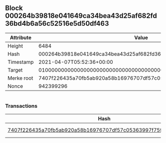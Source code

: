 ## Block 000264b39818e041649ca34bea43d25af682fd36bd4b6a56c52516e5d50df463

Attribute | Value
--- | ---
Height | 6484
Hash | 000264b39818e041649ca34bea43d25af682fd36bd4b6a56c52516e5d50df463
Timestamp | 2021-04-07T05:52:36+00:00
Target | 0100000000000000000000000000000000000000000000000000000000000000
Merke root | 7407f226435a70fb5ab920a58b16976707df57c05363997f75fdc7e30b510f81
Nonce | 942399296

```

```

### Transactions

Hash | Amount
--- | ---
[7407f226435a70fb5ab920a58b16976707df57c05363997f75fdc7e30b510f81](7407f226435a70fb5ab920a58b16976707df57c05363997f75fdc7e30b510f81.md) | 10.00000000 SKEPTI 
